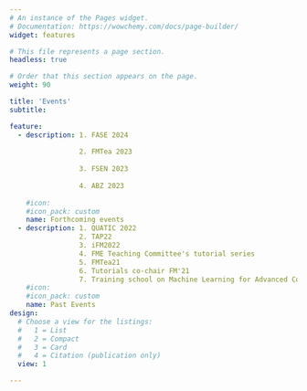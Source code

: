 ```yaml
---
# An instance of the Pages widget.
# Documentation: https://wowchemy.com/docs/page-builder/
widget: features

# This file represents a page section.
headless: true

# Order that this section appears on the page.
weight: 90

title: 'Events'
subtitle:

feature:
  - description: 1. FASE 2024
                
                 2. FMTea 2023
                 
                 3. FSEN 2023
                 
                 4. ABZ 2023
                 
    #icon: 
    #icon_pack: custom
    name: Forthcoming events
  - description: 1. QUATIC 2022
                 2. TAP22
                 3. iFM2022
                 4. FME Teaching Committee's tutorial series
                 5. FMTea21
                 6. Tutorials co-chair FM'21
                 7. Training school on Machine Learning for Advanced Control techniques
    #icon: 
    #icon_pack: custom
    name: Past Events
design:
  # Choose a view for the listings:
  #   1 = List
  #   2 = Compact
  #   3 = Card
  #   4 = Citation (publication only)
  view: 1

---
```

